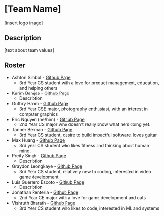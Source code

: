 # [Team Name]
[insert logo image]

## Description
[text about team values]

## Roster
* Ashton Simbol - [Github Page](https://ashsensei.github.io/User-Page/)
  * 3rd Year CS student with a love for product management, education, and helping others
* Karim Barajas - [Github Page]()
  * Description
* Guthry Hahm - [Github Page](https://guthryhahm.github.io/userPage/)
  * 3rd Year CSE major, photography enthusiast, with an interest in computer graphics
* Eric Nguyen (he/him) - [Github Page](https://github.com/nericguyen)
  * 2nd Year CS major who doesn't really know what he's doing yet.
* Tanner Berman - [Github Page](https://bermantanner.github.io/tannerberman/)
  * 3rd Year CS student, desire to build impactful software, loves guitar
* Max Huang - [Github Page](https://max-dwd.github.io/userPage/)
  * 3rd year CS student who likes fitness and thinking about human mind.
* Preity Singh - [Github Page]()
  * Description
* Graydon Leongkaye - [Github Page](https://graydon759.github.io/Github-Pages-Project/)
  * 3rd Year CS student, relatively new to coding, interested in video game development
* Luis Guerrero Escoto - [Github Page]()
  * Description
* Jonathan Renteria - [Github Page](https://j2renteriaucsd.github.io/UserPage/)
  * 2nd Year CE major with a love for game development and cats
* Vishruth Bharath - [Github Page](https://vishruthb.github.io/cse110-test-repo/)
  * 3rd Year CS student who likes to code, interested in ML and systems

